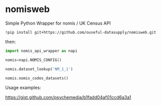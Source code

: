 # nomisweb
Simple Python Wrapper for nomis / UK Census API

`!pip install git+https://github.com/ouseful-datasupply/nomisweb.git`

then:

```python
import nomis_api_wrapper as napi

nomis=napi.NOMIS_CONFIG()

nomis.dataset_lookup('NM_1_1')

nomis.nomis_codes_datasets()
```


Usage examples:

https://gist.github.com/psychemedia/b1fadd04af01ccd6a3a1